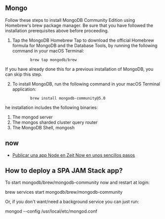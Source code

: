 ## Mongo

Follow these steps to install MongoDB Community Edition using Homebrew's brew package manager. Be sure that you have followed the installation prerequisites above before proceeding.

1. Tap the MongoDB Homebrew Tap to download the official Homebrew formula for MongoDB and the Database Tools, by running the following command in your macOS Terminal:

               brew tap mongodb/brew

If you have already done this for a previous installation of MongoDB, you can skip this step.

2. To install MongoDB, run the following command in your macOS Terminal application:

               brew install mongodb-community@5.0

he installation includes the following binaries:

1. The mongod server
2. The mongos sharded cluster query router
3. The MongoDB Shell, mongosh

## now

* [Publicar una app Node en Zeit Now en unos sencillos pasos](https://mugan86.medium.com/publicar-una-app-node-en-zeit-now-en-unos-sencillos-9386dc2f966d)

## How to deploy a SPA JAM Stack app?

To start mongodb/brew/mongodb-community now and restart at login:

  brew services start mongodb/brew/mongodb-community

Or, if you don't want/need a background service you can just run:


  mongod --config /usr/local/etc/mongod.conf